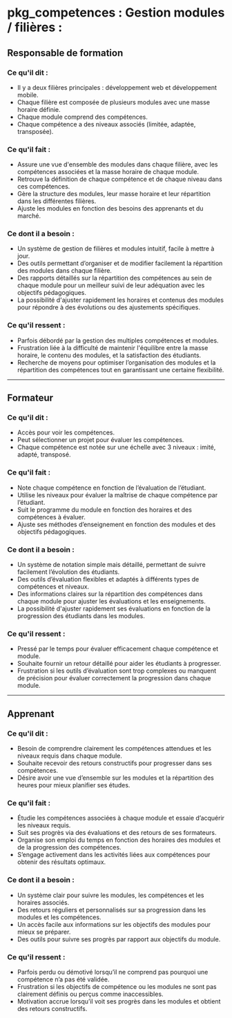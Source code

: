 
# pkg_competences : Gestion modules / filières : 


## Responsable de formation

### Ce qu'il dit :
- Il y a deux filières principales : développement web et développement mobile.
- Chaque filière est composée de plusieurs modules avec une masse horaire définie.
- Chaque module comprend des compétences.
- Chaque compétence a des niveaux associés (limitée, adaptée, transposée).

### Ce qu'il fait :
- Assure une vue d'ensemble des modules dans chaque filière, avec les compétences associées et la masse horaire de chaque module.
- Retrouve la définition de chaque compétence et de chaque niveau dans ces compétences.
- Gère la structure des modules, leur masse horaire et leur répartition dans les différentes filières.
- Ajuste les modules en fonction des besoins des apprenants et du marché.

### Ce dont il a besoin :
- Un système de gestion de filières et modules intuitif, facile à mettre à jour.
- Des outils permettant d’organiser et de modifier facilement la répartition des modules dans chaque filière.
- Des rapports détaillés sur la répartition des compétences au sein de chaque module pour un meilleur suivi de leur adéquation avec les objectifs pédagogiques.
- La possibilité d'ajuster rapidement les horaires et contenus des modules pour répondre à des évolutions ou des ajustements spécifiques.

### Ce qu'il ressent :
- Parfois débordé par la gestion des multiples compétences et modules.
- Frustration liée à la difficulté de maintenir l'équilibre entre la masse horaire, le contenu des modules, et la satisfaction des étudiants.
- Recherche de moyens pour optimiser l’organisation des modules et la répartition des compétences tout en garantissant une certaine flexibilité.

---

## Formateur

### Ce qu'il dit :
- Accès pour voir les compétences.
- Peut sélectionner un projet pour évaluer les compétences.
- Chaque compétence est notée sur une échelle avec 3 niveaux : imité, adapté, transposé.

### Ce qu'il fait :
- Note chaque compétence en fonction de l’évaluation de l’étudiant.
- Utilise les niveaux pour évaluer la maîtrise de chaque compétence par l’étudiant.
- Suit le programme du module en fonction des horaires et des compétences à évaluer.
- Ajuste ses méthodes d’enseignement en fonction des modules et des objectifs pédagogiques.

### Ce dont il a besoin :
- Un système de notation simple mais détaillé, permettant de suivre facilement l’évolution des étudiants.
- Des outils d’évaluation flexibles et adaptés à différents types de compétences et niveaux.
- Des informations claires sur la répartition des compétences dans chaque module pour ajuster les évaluations et les enseignements.
- La possibilité d'ajuster rapidement ses évaluations en fonction de la progression des étudiants dans les modules.

### Ce qu'il ressent :
- Pressé par le temps pour évaluer efficacement chaque compétence et module.
- Souhaite fournir un retour détaillé pour aider les étudiants à progresser.
- Frustration si les outils d’évaluation sont trop complexes ou manquent de précision pour évaluer correctement la progression dans chaque module.

---

## Apprenant

### Ce qu'il dit :
- Besoin de comprendre clairement les compétences attendues et les niveaux requis dans chaque module.
- Souhaite recevoir des retours constructifs pour progresser dans ses compétences.
- Désire avoir une vue d’ensemble sur les modules et la répartition des heures pour mieux planifier ses études.

### Ce qu'il fait :
- Étudie les compétences associées à chaque module et essaie d’acquérir les niveaux requis.
- Suit ses progrès via des évaluations et des retours de ses formateurs.
- Organise son emploi du temps en fonction des horaires des modules et de la progression des compétences.
- S’engage activement dans les activités liées aux compétences pour obtenir des résultats optimaux.

### Ce dont il a besoin :
- Un système clair pour suivre les modules, les compétences et les horaires associés.
- Des retours réguliers et personnalisés sur sa progression dans les modules et les compétences.
- Un accès facile aux informations sur les objectifs des modules pour mieux se préparer.
- Des outils pour suivre ses progrès par rapport aux objectifs du module.

### Ce qu'il ressent :
- Parfois perdu ou démotivé lorsqu’il ne comprend pas pourquoi une compétence n’a pas été validée.
- Frustration si les objectifs de compétence ou les modules ne sont pas clairement définis ou perçus comme inaccessibles.
- Motivation accrue lorsqu’il voit ses progrès dans les modules et obtient des retours constructifs.
